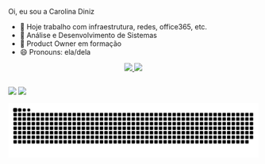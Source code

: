 Oi, eu sou a Carolina Diniz

- 🔭 Hoje trabalho com infraestrutura, redes, office365, etc.
- 🌳 Análise e Desenvolvimento de Sistemas
- 🌱 Product Owner em formação
- 😄 Pronouns: ela/dela

<div align="center">
  <a href="https://github.com/cadinizs">
  <img height="150em" src="https://github-readme-stats.vercel.app/api?username=cadinizs&show_icons=true&theme=dracula&include_all_commits=true&count_private=true"/>
  <img height="150em" src="https://github-readme-stats.vercel.app/api/top-langs/?username=cadinizs&layout=compact&langs_count=7&theme=dracula"/>
</div>
  
  ##
  
  <div> 
  
  <a href="https://instagram.com/cadinizs" target="_blank"><img src="https://img.shields.io/badge/-Instagram-%23E4405F?style=for-the-badge&logo=instagram&logoColor=white" target="_blank"></a> 
  <a href="https://www.linkedin.com/in/carolina-diniz-santos-4a2638a3/" target="_blank"><img src="https://img.shields.io/badge/-LinkedIn-%230077B5?style=for-the-badge&logo=linkedin&logoColor=white" target="_blank"></a> 
    
    
![Snake animation](https://github.com/cadinizs/cadinizs/blob/output/github-contribution-grid-snake.svg)
    
  </div>
